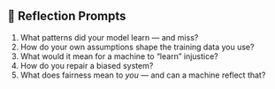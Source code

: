 ## 🌱 Reflection Prompts

1. What patterns did your model learn — and miss?
2. How do your own assumptions shape the training data you use?
3. What would it mean for a machine to “learn” injustice?
4. How do you repair a biased system?
5. What does fairness mean to *you* — and can a machine reflect that?
